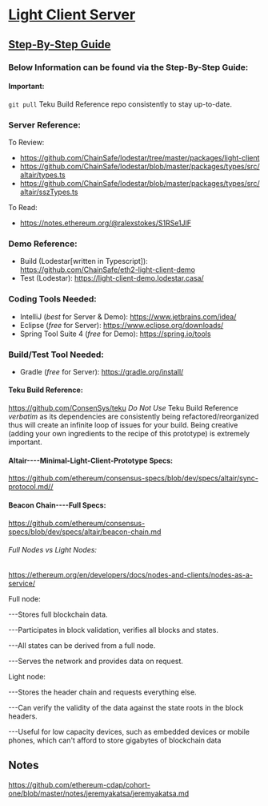 # [Light Client Server](https://github.com/jeyakatsa/teku/tree/master/light-client)

## [Step-By-Step Guide](https://hackmd.io/ZFINvY5fRUGrLK-BteZrug?view)

### Below Information can be found via the Step-By-Step Guide:

#### Important:
`git pull` Teku Build Reference repo consistently to stay up-to-date.

### Server Reference:
To Review: 
- https://github.com/ChainSafe/lodestar/tree/master/packages/light-client
- https://github.com/ChainSafe/lodestar/blob/master/packages/types/src/altair/types.ts
- https://github.com/ChainSafe/lodestar/blob/master/packages/types/src/altair/sszTypes.ts

To Read: 
- https://notes.ethereum.org/@ralexstokes/S1RSe1JlF

### Demo Reference:
- Build (Lodestar[written in Typescript]): https://github.com/ChainSafe/eth2-light-client-demo
- Test (Lodestar): https://light-client-demo.lodestar.casa/

### Coding Tools Needed:
- IntelliJ (*best* for Server & Demo): https://www.jetbrains.com/idea/
- Eclipse (*free* for Server):  https://www.eclipse.org/downloads/
- Spring Tool Suite 4 (*free* for Demo): https://spring.io/tools

### Build/Test Tool Needed:
- Gradle (*free* for Server): https://gradle.org/install/

#### Teku Build Reference:
https://github.com/ConsenSys/teku
*Do Not Use* Teku Build Reference *verbatim* as its dependencies are consistently being refactored/reorganized thus will create an infinite loop of issues for your build.
Being creative (adding your own ingredients to the recipe of this prototype) is extremely important. 

#### Altair----Minimal-Light-Client-Prototype Specs:
https://github.com/ethereum/consensus-specs/blob/dev/specs/altair/sync-protocol.md//

#### Beacon Chain----Full Specs:
https://github.com/ethereum/consensus-specs/blob/dev/specs/altair/beacon-chain.md

###### Full Nodes vs Light Nodes:
https://ethereum.org/en/developers/docs/nodes-and-clients/nodes-as-a-service/

Full node:

---Stores full blockchain data.

---Participates in block validation, verifies all blocks and states.

---All states can be derived from a full node.

---Serves the network and provides data on request.

Light node:

---Stores the header chain and requests everything else.

---Can verify the validity of the data against the state roots in the block headers.

---Useful for low capacity devices, such as embedded devices or mobile phones, which can't afford to store gigabytes of blockchain data

## Notes 
https://github.com/ethereum-cdap/cohort-one/blob/master/notes/jeremyakatsa/jeremyakatsa.md
